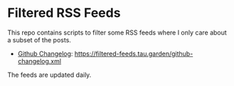 # Filtered RSS Feeds

This repo contains scripts to filter some RSS feeds
where I only care about a subset of the posts.

* [Github Changelog](https://github.blog/changelog/): <https://filtered-feeds.tau.garden/github-changelog.xml>

The feeds are updated daily.
